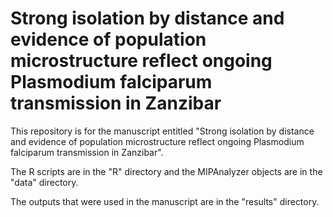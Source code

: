 # Strong isolation by distance and evidence of population microstructure reflect ongoing Plasmodium falciparum transmission in Zanzibar
This repository is for the manuscript entitled "Strong isolation by distance and evidence of population microstructure reflect ongoing Plasmodium falciparum transmission in Zanzibar".

The R scripts are in the "R" directory and the MIPAnalyzer objects are in the "data" directory.

The outputs that were used in the manuscript are in the "results" directory.